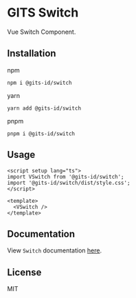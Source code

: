 # GITS Switch

Vue Switch Component.

## Installation

npm

```
npm i @gits-id/switch
```

yarn

```
yarn add @gits-id/switch
```

pnpm

```
pnpm i @gits-id/switch
```

## Usage

```vue
<script setup lang="ts">
import VSwitch from '@gits-id/switch';
import '@gits-id/switch/dist/style.css';
</script>

<template>
  <VSwitch />
</template>
```

## Documentation

View `Switch` documentation [here](https://gits-ui.web.app/?path=/story/components-switch--default).

## License

MIT
